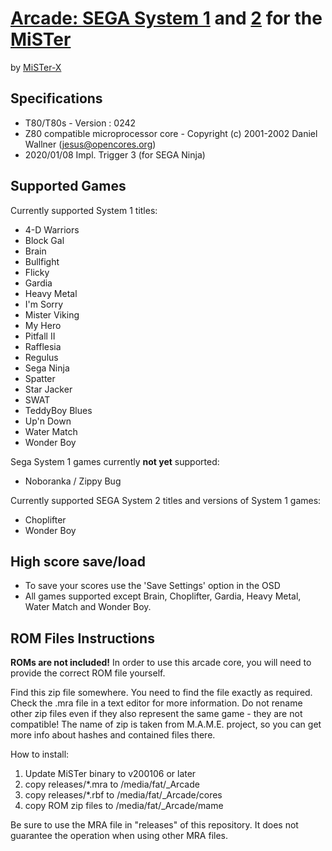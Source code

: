# [Arcade: SEGA System 1](https://www.system16.com/hardware.php?id=693) and [2](https://www.system16.com/hardware.php?id=694) for the [MiSTer](https://github.com/MiSTer-devel/Main_MiSTer/wiki)

by [MiSTer-X](https://twitter.com/mrx_8b)

## Specifications

* T80/T80s - Version : 0242
* Z80 compatible microprocessor core - Copyright (c) 2001-2002 Daniel Wallner (jesus@opencores.org)
* 2020/01/08  Impl. Trigger 3  (for SEGA Ninja)

## Supported Games

Currently supported System 1 titles:

* 4-D Warriors
* Block Gal
* Brain
* Bullfight
* Flicky
* Gardia
* Heavy Metal
* I'm Sorry
* Mister Viking
* My Hero
* Pitfall II
* Rafflesia
* Regulus
* Sega Ninja
* Spatter
* Star Jacker
* SWAT
* TeddyBoy Blues
* Up'n Down
* Water Match
* Wonder Boy

Sega System 1 games currently **not yet** supported:

* Noboranka / Zippy Bug

Currently supported SEGA System 2 titles and versions of System 1 games:

* Choplifter
* Wonder Boy

## High score save/load

* To save your scores use the 'Save Settings' option in the OSD
* All games supported except Brain, Choplifter, Gardia, Heavy Metal, Water Match and Wonder Boy.

## ROM Files Instructions

**ROMs are not included!** In order to use this arcade core, you will need to provide the correct ROM file yourself.

Find this zip file somewhere. You need to find the file exactly as required. Check the .mra file in a text editor for more information.
Do not rename other zip files even if they also represent the same game - they are not compatible!
The name of zip is taken from M.A.M.E. project, so you can get more info about hashes and contained files there.

How to install:

1. Update MiSTer binary to v200106 or later
2. copy releases/*.mra to /media/fat/_Arcade
3. copy releases/*.rbf to /media/fat/_Arcade/cores
4. copy ROM zip files  to /media/fat/_Arcade/mame

Be sure to use the MRA file in "releases" of this repository.
It does not guarantee the operation when using other MRA files.
